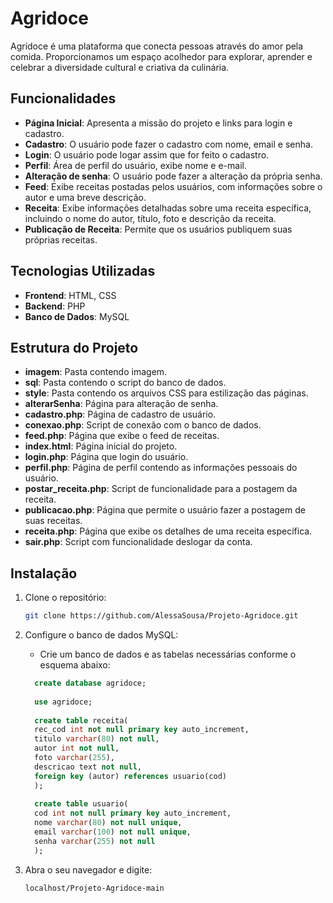 # Agridoce

Agridoce é uma plataforma que conecta pessoas através do amor pela comida. 
Proporcionamos um espaço acolhedor para explorar, aprender e celebrar a 
diversidade cultural e criativa da culinária.

## Funcionalidades

- **Página Inicial**: Apresenta a missão do projeto e links para login e cadastro.
- **Cadastro**: O usuário pode fazer o cadastro com nome, email e senha.
- **Login**: O usuário pode logar assim que for feito o cadastro.
- **Perfil**: Área de perfil do usuário, exibe nome e e-mail.
- **Alteração de senha**: O usuário pode fazer a alteração da própria senha.
- **Feed**: Exibe receitas postadas pelos usuários, com informações sobre o autor e uma breve descrição.
- **Receita**: Exibe informações detalhadas sobre uma receita específica, incluindo o nome do autor, título, foto e descrição da receita.
- **Publicação de Receita**: Permite que os usuários publiquem suas próprias receitas.

## Tecnologias Utilizadas

- **Frontend**: HTML, CSS
- **Backend**: PHP
- **Banco de Dados**: MySQL

## Estrutura do Projeto
- **imagem**: Pasta contendo imagem.
- **sql**: Pasta contendo o script do banco de dados.
- **style**: Pasta contendo os arquivos CSS para estilização das páginas.
- **alterarSenha**: Página para alteração de senha.
- **cadastro.php**: Página de cadastro de usuário.
- **conexao.php**: Script de conexão com o banco de dados.
- **feed.php**: Página que exibe o feed de receitas.
- **index.html**: Página inicial do projeto.
- **login.php**: Página que login do usuário.
- **perfil.php**: Página de perfil contendo as informações pessoais do usuário.
- **postar_receita.php**: Script de funcionalidade para a postagem da receita.
- **publicacao.php**: Página que permite o usuário fazer a postagem de suas receitas.
- **receita.php**: Página que exibe os detalhes de uma receita específica.
- **sair.php**: Script com funcionalidade deslogar da conta.

## Instalação

1. Clone o repositório:
    ```bash
    git clone https://github.com/AlessaSousa/Projeto-Agridoce.git
    ```

2. Configure o banco de dados MySQL:

    -  Crie um banco de dados e as tabelas necessárias conforme o esquema abaixo:
    ```sql
      create database agridoce;
      
      use agridoce;
      
      create table receita(
      rec_cod int not null primary key auto_increment,
      titulo varchar(80) not null,
      autor int not null,
      foto varchar(255),
      descricao text not null,
      foreign key (autor) references usuario(cod)
      );
      
      create table usuario(
      cod int not null primary key auto_increment,
      nome varchar(80) not null unique,
      email varchar(100) not null unique,
      senha varchar(255) not null
      );
    ```
4. Abra o seu navegador e digite:
   ```
   localhost/Projeto-Agridoce-main
   ```
